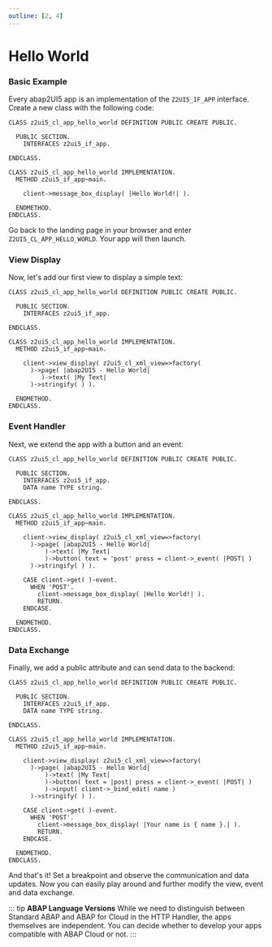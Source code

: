 ```yaml
---
outline: [2, 4]
---
```

# Hello World

### Basic Example
Every abap2UI5 app is an implementation of the `Z2UI5_IF_APP` interface. Create a new class with the following code:
```abap
CLASS z2ui5_cl_app_hello_world DEFINITION PUBLIC CREATE PUBLIC.

  PUBLIC SECTION.
    INTERFACES z2ui5_if_app.

ENDCLASS.

CLASS z2ui5_cl_app_hello_world IMPLEMENTATION.
  METHOD z2ui5_if_app~main.

    client->message_box_display( |Hello World!| ).
    
  ENDMETHOD.
ENDCLASS.
```
Go back to the landing page in your browser and enter `Z2UI5_CL_APP_HELLO_WORLD`. Your app will then launch.

### View Display
Now, let's add our first view to display a simple text:
```abap
CLASS z2ui5_cl_app_hello_world DEFINITION PUBLIC CREATE PUBLIC.

  PUBLIC SECTION.
    INTERFACES z2ui5_if_app.

ENDCLASS.

CLASS z2ui5_cl_app_hello_world IMPLEMENTATION.
  METHOD z2ui5_if_app~main.

    client->view_display( z2ui5_cl_xml_view=>factory(
      )->page( |abap2UI5 - Hello World|
         )->text( |My Text|
      )->stringify( ) ).

  ENDMETHOD.
ENDCLASS.
```

### Event Handler
Next, we extend the app with a button and an event:
```abap
CLASS z2ui5_cl_app_hello_world DEFINITION PUBLIC CREATE PUBLIC.

  PUBLIC SECTION.
    INTERFACES z2ui5_if_app.
    DATA name TYPE string.

ENDCLASS.

CLASS z2ui5_cl_app_hello_world IMPLEMENTATION.
  METHOD z2ui5_if_app~main.

    client->view_display( z2ui5_cl_xml_view=>factory(
      )->page( |abap2UI5 - Hello World|
          )->text( |My Text|
          )->button( text = 'post' press = client->_event( |POST| )
      )->stringify( ) ).

    CASE client->get( )-event.
      WHEN 'POST'.
        client->message_box_display( |Hello World!| ).
        RETURN.
    ENDCASE.

  ENDMETHOD.
ENDCLASS.
```

### Data Exchange
Finally, we add a public attribute and can send data to the backend:
```abap
CLASS z2ui5_cl_app_hello_world DEFINITION PUBLIC CREATE PUBLIC.

  PUBLIC SECTION.
    INTERFACES z2ui5_if_app.
    DATA name TYPE string.

ENDCLASS.

CLASS z2ui5_cl_app_hello_world IMPLEMENTATION.
  METHOD z2ui5_if_app~main.

    client->view_display( z2ui5_cl_xml_view=>factory(
      )->page( |abap2UI5 - Hello World|
          )->text( |My Text|
          )->button( text = |post| press = client->_event( |POST| )
          )->input( client->_bind_edit( name )
      )->stringify( ) ).

    CASE client->get( )-event.
      WHEN 'POST'.
        client->message_box_display( |Your name is { name }.| ).
        RETURN.
    ENDCASE.

  ENDMETHOD.
ENDCLASS.
```
And that's it! Set a breakpoint and observe the communication and data updates. Now you can easily play around and further modify the view, event and data exchange.

::: tip **ABAP Language Versions**
While we need to distinguish between Standard ABAP and ABAP for Cloud in the HTTP Handler, the apps themselves are independent. You can decide whether to develop your apps compatible with ABAP Cloud or not.
:::

